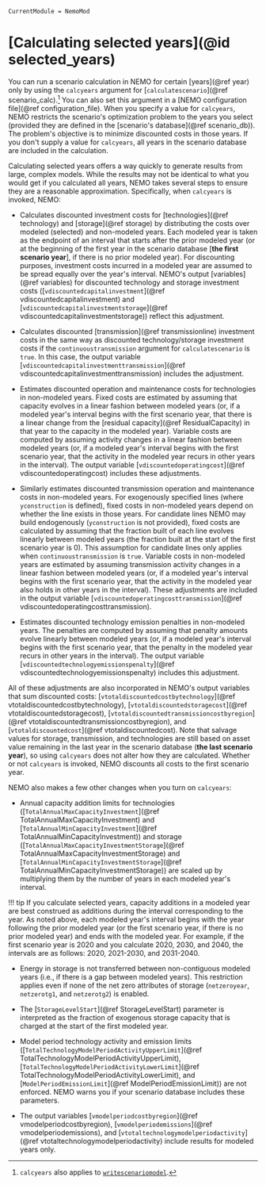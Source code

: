 ```@meta
CurrentModule = NemoMod
```
# [Calculating selected years](@id selected_years)

You can run a scenario calculation in NEMO for certain [years](@ref year) only by using the `calcyears` argument for [`calculatescenario`](@ref scenario_calc).[^1] You can also set this argument in a [NEMO configuration file](@ref configuration_file). When you specify a value for `calcyears`, NEMO restricts the scenario's optimization problem to the years you select (provided they are defined in the [scenario's database](@ref scenario_db)). The problem's objective is to minimize discounted costs in those years. If you don't supply a value for `calcyears`, all years in the scenario database are included in the calculation.

Calculating selected years offers a way quickly to generate results from large, complex models. While the results may not be identical to what you would get if you calculated all years, NEMO takes several steps to ensure they are a reasonable approximation. Specifically, when `calcyears` is invoked, NEMO:

* Calculates discounted investment costs for [technologies](@ref technology) and [storage](@ref storage) by distributing the costs over modeled (selected) and non-modeled years. Each modeled year is taken as the endpoint of an interval that starts after the prior modeled year (or at the beginning of the first year in the scenario database [**the first scenario year**], if there is no prior modeled year). For discounting purposes, investment costs incurred in a modeled year are assumed to be spread equally over the year's interval. NEMO's output [variables](@ref variables) for discounted technology and storage investment costs ([`vdiscountedcapitalinvestment`](@ref vdiscountedcapitalinvestment) and [`vdiscountedcapitalinvestmentstorage`](@ref vdiscountedcapitalinvestmentstorage)) reflect this adjustment.

* Calculates discounted [transmission](@ref transmissionline) investment costs in the same way as discounted technology/storage investment costs if the `continuoustransmission` argument for `calculatescenario` is `true`. In this case, the output variable [`vdiscountedcapitalinvestmenttransmission`](@ref vdiscountedcapitalinvestmenttransmission) includes the adjustment.

* Estimates discounted operation and maintenance costs for technologies in non-modeled years. Fixed costs are estimated by assuming that capacity evolves in a linear fashion between modeled years (or, if a modeled year's interval begins with the first scenario year, that there is a linear change from the [residual capacity](@ref ResidualCapacity) in that year to the capacity in the modeled year). Variable costs are computed by assuming activity changes in a linear fashion between modeled years (or, if a modeled year's interval begins with the first scenario year, that the activity in the modeled year recurs in other years in the interval). The output variable [`vdiscountedoperatingcost`](@ref vdiscountedoperatingcost) includes these adjustments.

* Similarly estimates discounted transmission operation and maintenance costs in non-modeled years. For exogenously specified lines (where `yconstruction` is defined), fixed costs in non-modeled years depend on whether the line exists in those years. For candidate lines NEMO may build endogenously (`yconstruction` is not provided), fixed costs are calculated by assuming that the fraction built of each line evolves linearly between modeled years (the fraction built at the start of the first scenario year is 0). This assumption for candidate lines only applies when `continuoustransmission` is `true`. Variable costs in non-modeled years are estimated by assuming transmission activity changes in a linear fashion between modeled years (or, if a modeled year's interval begins with the first scenario year, that the activity in the modeled year also holds in other years in the interval). These adjustments are included in the output variable [`vdiscountedoperatingcosttransmission`](@ref vdiscountedoperatingcosttransmission).

* Estimates discounted technology emission penalties in non-modeled years. The penalties are computed by assuming that penalty amounts evolve linearly between modeled years (or, if a modeled year's interval begins with the first scenario year, that the penalty in the modeled year recurs in other years in the interval). The output variable [`vdiscountedtechnologyemissionspenalty`](@ref vdiscountedtechnologyemissionspenalty) includes this adjustment.

All of these adjustments are also incorporated in NEMO's output variables that sum discounted costs: [`vtotaldiscountedcostbytechnology`](@ref vtotaldiscountedcostbytechnology), [`vtotaldiscountedstoragecost`](@ref vtotaldiscountedstoragecost), [`vtotaldiscountedtransmissioncostbyregion`](@ref vtotaldiscountedtransmissioncostbyregion), and [`vtotaldiscountedcost`](@ref vtotaldiscountedcost). Note that salvage values for storage, transmission, and technologies are still based on asset value remaining in the last year in the scenario database (**the last scenario year**), so using `calcyears` does not alter how they are calculated. Whether or not `calcyears` is invoked, NEMO discounts all costs to the first scenario year.

NEMO also makes a few other changes when you turn on `calcyears`:

* Annual capacity addition limits for technologies ([`TotalAnnualMaxCapacityInvestment`](@ref TotalAnnualMaxCapacityInvestment) and [`TotalAnnualMinCapacityInvestment`](@ref TotalAnnualMinCapacityInvestment)) and storage ([`TotalAnnualMaxCapacityInvestmentStorage`](@ref TotalAnnualMaxCapacityInvestmentStorage) and [`TotalAnnualMinCapacityInvestmentStorage`](@ref TotalAnnualMinCapacityInvestmentStorage)) are scaled up by multiplying them by the number of years in each modeled year's interval.

!!! tip
    If you calculate selected years, capacity additions in a modeled year are best construed as additions during the interval corresponding to the year. As noted above, each modeled year's interval begins with the year following the prior modeled year (or the first scenario year, if there is no prior modeled year) and ends with the modeled year. For example, if the first scenario year is 2020 and you calculate 2020, 2030, and 2040, the intervals are as follows: 2020, 2021-2030, and 2031-2040.

* Energy in storage is not transferred between non-contiguous modeled years (i.e., if there is a gap between modeled years). This restriction applies even if none of the net zero attributes of storage (`netzeroyear`, `netzerotg1`, and `netzerotg2`) is enabled.

* The [`StorageLevelStart`](@ref StorageLevelStart) parameter is interpreted as the fraction of exogenous storage capacity that is charged at the start of the first modeled year.

* Model period technology activity and emission limits ([`TotalTechnologyModelPeriodActivityUpperLimit`](@ref TotalTechnologyModelPeriodActivityUpperLimit), [`TotalTechnologyModelPeriodActivityLowerLimit`](@ref TotalTechnologyModelPeriodActivityLowerLimit), and [`ModelPeriodEmissionLimit`](@ref ModelPeriodEmissionLimit)) are not enforced. NEMO warns you if your scenario database includes these parameters.

* The output variables [`vmodelperiodcostbyregion`](@ref vmodelperiodcostbyregion), [`vmodelperiodemissions`](@ref vmodelperiodemissions), and [`vtotaltechnologymodelperiodactivity`](@ref vtotaltechnologymodelperiodactivity) include results for modeled years only.

[^1]: `calcyears` also applies to [`writescenariomodel`](@ref).
